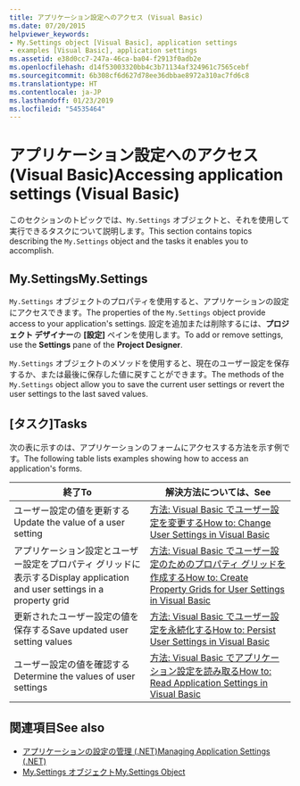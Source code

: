 ```yaml
---
title: アプリケーション設定へのアクセス (Visual Basic)
ms.date: 07/20/2015
helpviewer_keywords:
- My.Settings object [Visual Basic], application settings
- examples [Visual Basic], application settings
ms.assetid: e38d0cc7-247a-46ca-ba04-f2913f0adb2e
ms.openlocfilehash: d14f53003320bb4c3b71134af324961c7565cebf
ms.sourcegitcommit: 6b308cf6d627d78ee36dbbae8972a310ac7fd6c8
ms.translationtype: HT
ms.contentlocale: ja-JP
ms.lasthandoff: 01/23/2019
ms.locfileid: "54535464"
---
```

# <a name="accessing-application-settings-visual-basic"></a><span data-ttu-id="8c993-102">アプリケーション設定へのアクセス (Visual Basic)</span><span class="sxs-lookup"><span data-stu-id="8c993-102">Accessing application settings (Visual Basic)</span></span>
<span data-ttu-id="8c993-103">このセクションのトピックでは、`My.Settings` オブジェクトと、それを使用して実行できるタスクについて説明します。</span><span class="sxs-lookup"><span data-stu-id="8c993-103">This section contains topics describing the `My.Settings` object and the tasks it enables you to accomplish.</span></span>  
  
## <a name="mysettings"></a><span data-ttu-id="8c993-104">My.Settings</span><span class="sxs-lookup"><span data-stu-id="8c993-104">My.Settings</span></span>  
 <span data-ttu-id="8c993-105">`My.Settings` オブジェクトのプロパティを使用すると、アプリケーションの設定にアクセスできます。</span><span class="sxs-lookup"><span data-stu-id="8c993-105">The properties of the `My.Settings` object provide access to your application's settings.</span></span> <span data-ttu-id="8c993-106">設定を追加または削除するには、**プロジェクト デザイナー**の **[設定]** ペインを使用します。</span><span class="sxs-lookup"><span data-stu-id="8c993-106">To add or remove settings, use the **Settings** pane of the **Project Designer**.</span></span>  
  
 <span data-ttu-id="8c993-107">`My.Settings` オブジェクトのメソッドを使用すると、現在のユーザー設定を保存するか、または最後に保存した値に戻すことができます。</span><span class="sxs-lookup"><span data-stu-id="8c993-107">The methods of the `My.Settings` object allow you to save the current user settings or revert the user settings to the last saved values.</span></span>  
  
## <a name="tasks"></a><span data-ttu-id="8c993-108">[タスク]</span><span class="sxs-lookup"><span data-stu-id="8c993-108">Tasks</span></span>  
 <span data-ttu-id="8c993-109">次の表に示すのは、アプリケーションのフォームにアクセスする方法を示す例です。</span><span class="sxs-lookup"><span data-stu-id="8c993-109">The following table lists examples showing how to access an application's forms.</span></span>  
  
|<span data-ttu-id="8c993-110">終了</span><span class="sxs-lookup"><span data-stu-id="8c993-110">To</span></span>|<span data-ttu-id="8c993-111">解決方法については、</span><span class="sxs-lookup"><span data-stu-id="8c993-111">See</span></span>|  
|--------|---------|  
|<span data-ttu-id="8c993-112">ユーザー設定の値を更新する</span><span class="sxs-lookup"><span data-stu-id="8c993-112">Update the value of a user setting</span></span>|[<span data-ttu-id="8c993-113">方法: Visual Basic でユーザー設定を変更する</span><span class="sxs-lookup"><span data-stu-id="8c993-113">How to: Change User Settings in Visual Basic</span></span>](../../../../visual-basic/developing-apps/programming/app-settings/how-to-change-user-settings.md)|  
|<span data-ttu-id="8c993-114">アプリケーション設定とユーザー設定をプロパティ グリッドに表示する</span><span class="sxs-lookup"><span data-stu-id="8c993-114">Display application and user settings in a property grid</span></span>|[<span data-ttu-id="8c993-115">方法: Visual Basic でユーザー設定のためのプロパティ グリッドを作成する</span><span class="sxs-lookup"><span data-stu-id="8c993-115">How to: Create Property Grids for User Settings in Visual Basic</span></span>](../../../../visual-basic/developing-apps/programming/app-settings/how-to-create-property-grids-for-user-settings.md)|  
|<span data-ttu-id="8c993-116">更新されたユーザー設定の値を保存する</span><span class="sxs-lookup"><span data-stu-id="8c993-116">Save updated user setting values</span></span>|[<span data-ttu-id="8c993-117">方法: Visual Basic でユーザー設定を永続化する</span><span class="sxs-lookup"><span data-stu-id="8c993-117">How to: Persist User Settings in Visual Basic</span></span>](../../../../visual-basic/developing-apps/programming/app-settings/how-to-persist-user-settings.md)|  
|<span data-ttu-id="8c993-118">ユーザー設定の値を確認する</span><span class="sxs-lookup"><span data-stu-id="8c993-118">Determine the values of user settings</span></span>|[<span data-ttu-id="8c993-119">方法: Visual Basic でアプリケーション設定を読み取る</span><span class="sxs-lookup"><span data-stu-id="8c993-119">How to: Read Application Settings in Visual Basic</span></span>](../../../../visual-basic/developing-apps/programming/app-settings/how-to-read-application-settings.md)|  
  
## <a name="see-also"></a><span data-ttu-id="8c993-120">関連項目</span><span class="sxs-lookup"><span data-stu-id="8c993-120">See also</span></span>
- [<span data-ttu-id="8c993-121">アプリケーションの設定の管理 (.NET)</span><span class="sxs-lookup"><span data-stu-id="8c993-121">Managing Application Settings (.NET)</span></span>](/visualstudio/ide/managing-application-settings-dotnet)
- [<span data-ttu-id="8c993-122">My.Settings オブジェクト</span><span class="sxs-lookup"><span data-stu-id="8c993-122">My.Settings Object</span></span>](../../../../visual-basic/language-reference/objects/my-settings-object.md)
